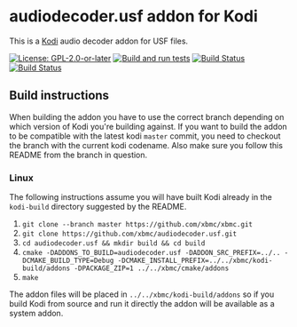 # audiodecoder.usf addon for Kodi

This is a [Kodi](https://kodi.tv) audio decoder addon for USF files.

[![License: GPL-2.0-or-later](https://img.shields.io/badge/License-GPL%20v2+-blue.svg)](LICENSE.md)
[![Build and run tests](https://github.com/xbmc/audiodecoder.usf/actions/workflows/build.yml/badge.svg?branch=Nexus)](https://github.com/xbmc/audiodecoder.usf/actions/workflows/build.yml)
[![Build Status](https://dev.azure.com/teamkodi/binary-addons/_apis/build/status/xbmc.audiodecoder.usf?branchName=Matrix)](https://dev.azure.com/teamkodi/binary-addons/_build/latest?definitionId=18&branchName=Matrix)
[![Build Status](https://jenkins.kodi.tv/view/Addons/job/xbmc/job/audiodecoder.usf/job/Matrix/badge/icon)](https://jenkins.kodi.tv/blue/organizations/jenkins/xbmc%2Faudiodecoder.usf/branches/)
<!--- [![Build Status](https://ci.appveyor.com/api/projects/status/github/xbmc/audiodecoder.usf?branch=Matrix&svg=true)](https://ci.appveyor.com/project/xbmc/audiodecoder-usf?branch=Matrix) -->

## Build instructions

When building the addon you have to use the correct branch depending on which version of Kodi you're building against. 
If you want to build the addon to be compatible with the latest kodi `master` commit, you need to checkout the branch with the current kodi codename.
Also make sure you follow this README from the branch in question.

### Linux

The following instructions assume you will have built Kodi already in the `kodi-build` directory 
suggested by the README.

1. `git clone --branch master https://github.com/xbmc/xbmc.git`
2. `git clone https://github.com/xbmc/audiodecoder.usf.git`
3. `cd audiodecoder.usf && mkdir build && cd build`
4. `cmake -DADDONS_TO_BUILD=audiodecoder.usf -DADDON_SRC_PREFIX=../.. -DCMAKE_BUILD_TYPE=Debug -DCMAKE_INSTALL_PREFIX=../../xbmc/kodi-build/addons -DPACKAGE_ZIP=1 ../../xbmc/cmake/addons`
5. `make`

The addon files will be placed in `../../xbmc/kodi-build/addons` so if you build Kodi from source and run it directly 
the addon will be available as a system addon.
